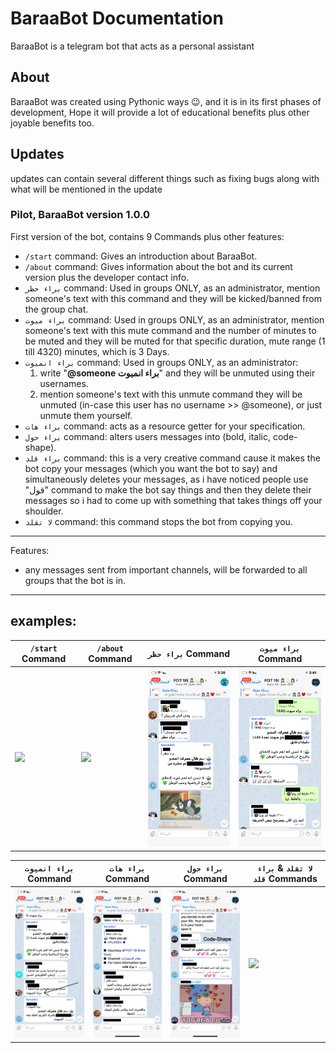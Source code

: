 # BaraaBot Documentation
BaraaBot is a telegram bot that acts as a personal assistant
## About
BaraaBot was created using Pythonic ways 😉, and it is in its first phases of development, Hope it will provide a lot of educational benefits plus other joyable benefits too.
## Updates
updates can contain several different things such as fixing bugs along with what will be mentioned in the update
### Pilot, BaraaBot version 1.0.0
First version of the bot, contains 9 Commands plus other features:
- `/start` command: Gives an introduction about BaraaBot.
- `/about` command: Gives information about the bot and its current version plus the developer contact info.
- `براء حظر` command: Used in groups ONLY, as an administrator, mention someone's text with this command and they will be kicked/banned from the group chat.
- `براء ميوت` command: Used in groups ONLY, as an administrator, mention someone's text with this mute command and the number of minutes to be muted and they will be muted for that specific duration, mute range (1 till 4320) minutes, which is 3 Days.
- `براء انميوت` command: Used in groups ONLY, as an administrator:
  1. write "**@someone براء انميوت**" and they will be unmuted using their usernames.
  2. mention someone's text with this unmute command they will be unmuted (in-case this user has no username >> @someone), or just unmute them yourself.
- `براء هات` command: acts as a resource getter for your specification.
- `براء حول` command: alters users messages into (bold, italic, code-shape).
- `براء قلد` command: this is a very creative command cause it makes the bot copy your messages (which you want the bot to say) and simultaneously deletes your messages, as i have noticed people use "قول" command to make the bot say things and then they delete their messages so i had to come up with something that takes things off your shoulder.
- `لا تقلد` command: this command stops the bot from copying you.
-----
Features:
- any messages sent from important channels, will be forwarded to all groups that the bot is in.
----
examples:
----
| `/start` Command | `/about` Command | `براء حظر` Command | `براء ميوت` Command | 
| ---------------- | ---------------- | ------------------- | -------------------- |
|<img src="images/startCommand.gif" width="200" /> | <img src="images/aboutCommand.gif" width="200" /> | <img src="images/banCommand.jpg" width="200" /> | <img src="images/muteCommand.jpg" width="200" /> |

| `براء انميوت` Command | `براء هات` Command | `براء حول` Command | `لا تقلد` & `براء قلد` Commands |
| ---------------- | ---------------- | ------------------- | --------------------------------------- |
|<img src="images/unmuteCommand.jpg" width="200" /> |<img src="images/getCommand.jpg" width="200" /> | <img src="images/fontStyleCommand.jpg" width="200" /> | <img src="images/copy_notCopyCommand.gif" width="200" /> |
